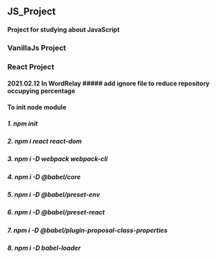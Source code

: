## JS_Project

#### Project for studying about JavaScript

### VanillaJs Project

### React Project

#### 2021.02.12 In WordRelay ##### add ignore file to reduce repository occupying percentage

#### To init node module
#####    1. npm init 
#####    2. npm i react react-dom
#####    3. npm i -D webpack webpack-cli 
#####    4. npm i -D @babel/core
#####    5. npm i -D @babel/preset-env 
#####    6. npm i -D @babel/preset-react
#####    7. npm i -D @babel/plugin-proposal-class-properties
#####    8. npm i -D babel-loader
